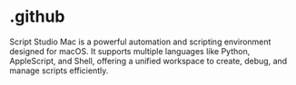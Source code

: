 # .github
Script Studio Mac is a powerful automation and scripting environment designed for macOS. It supports multiple languages like Python, AppleScript, and Shell, offering a unified workspace to create, debug, and manage scripts efficiently.

